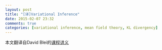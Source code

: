 ```yaml
---
layout: post
title: "[译]Variational Inference"
date: 2015-02-07 23:32
comments: true
categories: [variational inference, mean field theory, KL divergency]
---
```


本文翻译自David Blei的[课程讲义](http://www.cs.princeton.edu/courses/archive/fall11/cos597C/lectures/variational-inference-i.pdf)
